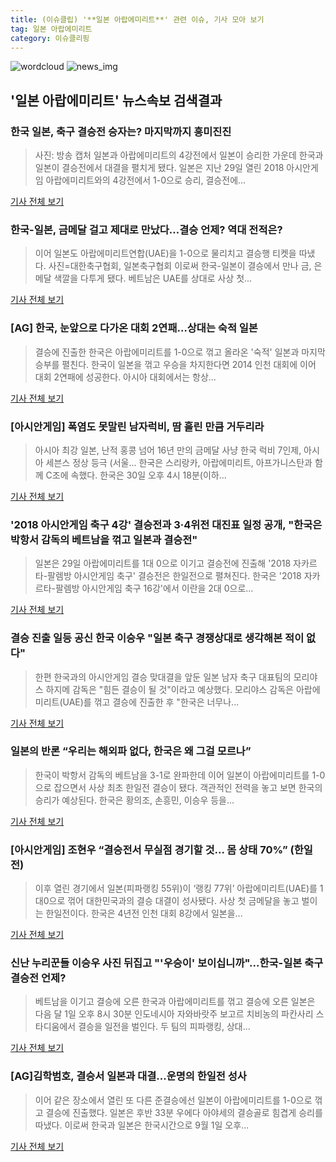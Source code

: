 ```yaml
---
title: (이슈클립) '**일본 아랍에미리트**' 관련 이슈, 기사 모아 보기
tag: 일본 아랍에미리트
category: 이슈클리핑
---
```

![wordcloud](https://s3.ap-northeast-2.amazonaws.com/lyrics101-wordcloud/2018-08-30-1535581098.png)
![news_img](https://user-images.githubusercontent.com/42597476/44507050-1206f400-a6e4-11e8-8d98-7ffbfebb353f.png)
## **'**일본 아랍에미리트**'** 뉴스속보 검색결과
### 한국 일본, 축구 결승전 승자는? 마지막까지 흥미진진

>사진: 방송 캡처 일본과 아랍에미리트의 4강전에서 일본이 승리한 가운데 한국과 일본이 결승전에서 대결을 펼치게 됐다. 일본은 지난 29일 열린 2018 아시안게임 아랍에미리트와의 4강전에서 1-0으로 승리, 결승전에...

<a href="http://www.gukjenews.com/news/articleView.html?idxno=982852" target="_blank">기사 전체 보기</a>

### 한국-일본, 금메달 걸고 제대로 만났다…결승 언제? 역대 전적은?

>이어 일본도 아랍에미리트연합(UAE)을 1-0으로 물리치고 결승행 티켓을 따냈다. 사진=대한축구협회, 일본축구협회 이로써 한국-일본이 결승에서 만나 금, 은메달 색깔을 다투게 됐다. 베트남은 UAE를 상대로 사상 첫...

<a href="http://www.mediapen.com/news/view/379371" target="_blank">기사 전체 보기</a>

### [AG] 한국, 눈앞으로 다가온 대회 2연패…상대는 숙적 일본

>결승에 진출한 한국은 아랍에미리트를 1-0으로 꺾고 올라온 '숙적' 일본과 마지막 승부를 펼친다. 한국이 일본을 꺾고 우승을 차지한다면 2014 인천 대회에 이어 대회 2연패에 성공한다. 아시아 대회에서는 항상...

<a href="http://www.xportsnews.com/?ac=article_view&entry_id=1013310" target="_blank">기사 전체 보기</a>

### [아시안게임] 폭염도 못말린 남자럭비, 땀 흘린 만큼 거두리라

>아시아 최강 일본, 난적 홍콩 넘어 16년 만의 금메달 사냥 한국 럭비 7인제, 아시아 세븐스 정상 등극 (서울... 한국은 스리랑카, 아랍에미리트, 아프가니스탄과 함께 C조에 속했다. 한국은 30일 오후 4시 18분(이하...

<a href="http://app.yonhapnews.co.kr/YNA/Basic/SNS/r.aspx?c=AKR20180830006100007&did=1195m" target="_blank">기사 전체 보기</a>

### '2018 아시안게임 축구 4강' 결승전과 3·4위전 대진표 일정 공개, "한국은 박항서 감독의 베트남을 꺾고 일본과 결승전"

>일본은 29일 아랍에미리트를 1대 0으로 이기고 결승전에 진출해 '2018 자카르타-팔렘방 아시안게임 축구' 결승전은 한일전으로 펼쳐진다. 한국은 '2018 자카르타-팔렘방 아시안게임 축구 16강'에서 이란을 2대 0으로...

<a href="http://www.lecturernews.com/news/articleView.html?idxno=6465" target="_blank">기사 전체 보기</a>

### 결승 진출 일등 공신 한국 이승우 "일본 축구 경쟁상대로 생각해본 적이 없다"

>한편 한국과의 아시안게임 결승 맞대결을 앞둔 일본 남자 축구 대표팀의 모리야스 하지메 감독은 "힘든 결승이 될 것"이라고 예상했다. 모리야스 감독은 아랍에미리트(UAE)를 꺾고 결승에 진출한 후 "한국은 너무나...

<a href="http://www.g-enews.com/ko-kr/news/article/news_all/2018083006413980934e4869c120_1/article.html" target="_blank">기사 전체 보기</a>

### 일본의 반론 “우리는 해외파 없다, 한국은 왜 그걸 모르나”

>한국이 박항서 감독의 베트남을 3-1로 완파한데 이어 일본이 아랍에미리트를 1-0으로 잡으면서 사상 최초 한일전 결승이 됐다. 객관적인 전력을 놓고 보면 한국의 승리가 예상된다. 한국은 황의조, 손흥민, 이승우 등을...

<a href="http://www.sportalkorea.com/news/view.php?gisa_uniq=2018083006363916&section_code=10&cp=se&gomb=1" target="_blank">기사 전체 보기</a>

### [아시안게임] 조현우 “결승전서 무실점 경기할 것... 몸 상태 70%” (한일전)

>이후 열린 경기에서 일본(피파랭킹 55위)이 ‘랭킹 77위’ 아랍에미리트(UAE)를 1대0으로 꺾어 대한민국과의 결승 대결이 성사됐다. 사상 첫 금메달을 놓고 벌이는 한일전이다. 한국은 4년전 인천 대회 8강에서 일본을...

<a href="http://www.newspim.com/news/view/20180830000027" target="_blank">기사 전체 보기</a>

### 신난 누리꾼들 이승우 사진 뒤집고 "'우승이' 보이십니까"...한국-일본 축구 결승전 언제?

>베트남을 이기고 결승에 오른 한국과 아랍에미리트를 꺾고 결승에 오른 일본은 다음 달 1일 오후 8시 30분 인도네시아 자와바랏주 보고르 치비농의 파칸사리 스타디움에서 결승을 일전을 벌인다. 두 팀의 피파랭킹, 상대...

<a href="http://www.kookje.co.kr/news2011/asp/newsbody.asp?code=0600&key=20180830.99099013882" target="_blank">기사 전체 보기</a>

### [AG]김학범호, 결승서 일본과 대결...운명의 한일전 성사

>이어 같은 장소에서 열린 또 다른 준결승에선 일본이 아랍에미리트를 1-0으로 꺾고 결승에 진출했다. 일본은 후반 33분 우에다 아야세의 결승골로 힘겹게 승리를 따냈다. 이로써 한국과 일본은 한국시간으로 9월 1일 오후...

<a href="http://starin.edaily.co.kr/news/newspath.asp?newsid=01082406619312568" target="_blank">기사 전체 보기</a>


